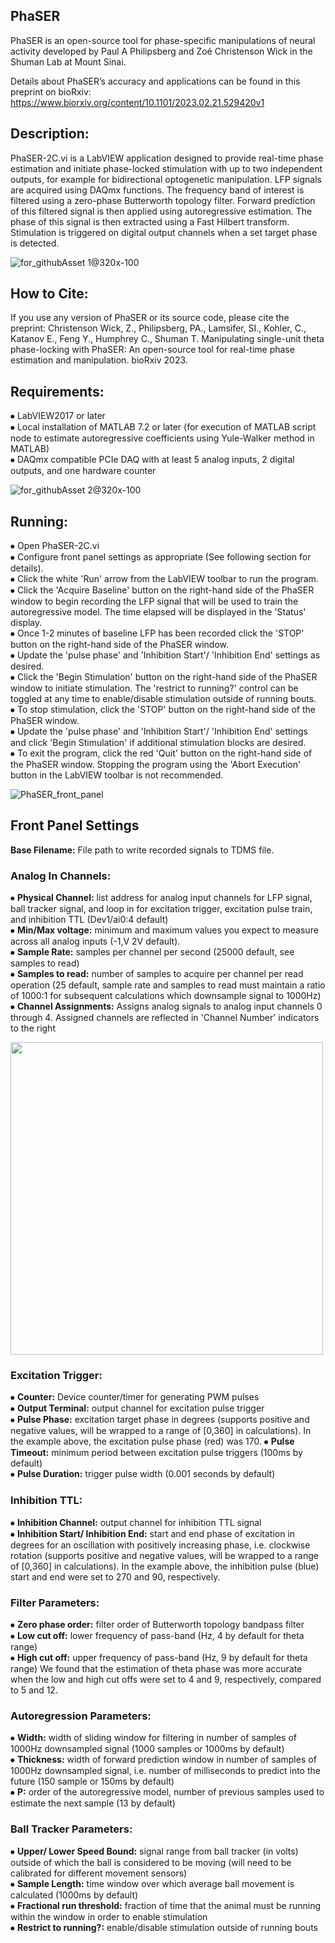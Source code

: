 ## PhaSER  
PhaSER is an open-source tool for phase-specific manipulations of neural activity developed by Paul A Philipsberg and Zoé Christenson Wick in the Shuman Lab at Mount Sinai.

Details about PhaSER’s accuracy and applications can be found in this preprint on bioRxiv: https://www.biorxiv.org/content/10.1101/2023.02.21.529420v1


## Description:  
PhaSER-2C.vi is a LabVIEW application designed to provide real-time phase estimation and initiate phase-locked stimulation with up to two independent outputs, for example for bidirectional optogenetic manipulation. LFP signals are acquired using DAQmx functions. The frequency band of interest is filtered using a zero-phase Butterworth topology filter. Forward prediction of this filtered signal is then applied using autoregressive estimation. The phase of this signal is then extracted using a Fast Hilbert transform. Stimulation is triggered on digital output channels when a set target phase is detected.

![for_githubAsset 1@320x-100](https://user-images.githubusercontent.com/108362860/220750030-89389a39-4b74-4efe-aaec-76c8c02f96fc.jpg)

## How to Cite:
If you use any version of PhaSER or its source code, please cite the preprint:
Christenson Wick, Z., Philipsberg, PA., Lamsifer, SI., Kohler, C., Katanov E., Feng Y., Humphrey C., Shuman T. Manipulating single-unit theta phase-locking with PhaSER: An open-source tool for real-time phase estimation and manipulation.  bioRxiv 2023. 

## Requirements:
⦁	LabVIEW2017 or later  
⦁	Local installation of MATLAB 7.2 or later (for execution of MATLAB script node to estimate autoregressive coefficients using Yule-Walker method in MATLAB)  
⦁	DAQmx compatible PCIe DAQ with at least 5 analog inputs, 2 digital outputs, and one hardware counter  

![for_githubAsset 2@320x-100](https://user-images.githubusercontent.com/108362860/220750155-97bd5204-39fa-479b-b4c6-0ce2409bd566.jpg)

## Running:  
⦁	Open PhaSER-2C.vi  
⦁	Configure front panel settings as appropriate (See following section for details).  
⦁	Click the white 'Run' arrow from the LabVIEW toolbar to run the program.  
⦁	Click the 'Acquire Baseline' button on the right-hand side of the PhaSER window to begin recording the LFP signal that will be used to train the autoregressive model. The time elapsed will be displayed in the 'Status' display.  
⦁	Once 1-2 minutes of baseline LFP has been recorded click the 'STOP' button on the right-hand side of the PhaSER window.  
⦁	Update the 'pulse phase' and 'Inhibition Start'/ 'Inhibition End' settings as desired.  
⦁	Click the 'Begin Stimulation' button on the right-hand side of the PhaSER window to initiate stimulation. The 'restrict to running?' control can be toggled at any time to enable/disable stimulation outside of running bouts.  
⦁	To stop stimulation, click the 'STOP' button on the right-hand side of the PhaSER window.  
⦁	Update the 'pulse phase' and 'Inhibition Start'/ 'Inhibition End' settings and click 'Begin Stimulation' if additional stimulation blocks are desired.  
⦁	To exit the program, click the red 'Quit' button on the right-hand side of the PhaSER window. Stopping the program using the 'Abort Execution' button in the LabVIEW toolbar is not recommended.  


![PhaSER_front_panel](https://user-images.githubusercontent.com/99913976/214125636-39915a42-b956-4302-8a8e-386e057889c3.jpg)

## Front Panel Settings    

**Base Filename:** File path to write recorded signals to TDMS file.  

### Analog In Channels:  
⦁	**Physical Channel:** list address for analog input channels for LFP signal, ball tracker signal, and loop in for excitation trigger, excitation pulse train, and inhibition TTL (Dev1/ai0:4 default)  
⦁	**Min/Max voltage:** minimum and maximum values you expect to measure across all analog inputs (-1,V 2V default).  
⦁	**Sample Rate:** samples per channel per second (25000 default, see samples to read)   
⦁	**Samples to read:**  number of samples to acquire per channel per read operation (25 default, sample rate and samples to read must maintain a ratio of 1000:1 for subsequent calculations which downsample signal to 1000Hz)  
⦁	**Channel Assignments:** Assigns analog signals to analog input channels 0 through 4. Assigned channels are reflected in 'Channel Number' indicators to the right  

<img src="https://user-images.githubusercontent.com/108362860/220751484-50d10a87-19a3-448d-aa28-13ea38777a9d.png" width="500">

### Excitation Trigger:  
⦁	**Counter:** Device counter/timer for generating PWM pulses  
⦁	**Output Terminal:** output channel for excitation pulse trigger  
⦁	**Pulse Phase:** excitation target phase in degrees (supports positive and negative values, will be wrapped to a range of [0,360] in calculations). In the example above, the excitation pulse phase (red) was 170.
⦁	**Pulse Timeout:** minimum period between excitation pulse triggers (100ms by default)  
⦁	**Pulse Duration:** trigger pulse width (0.001 seconds by default)  

### Inhibition TTL:  
⦁	**Inhibition Channel:** output channel for inhibition TTL signal  
⦁	**Inhibition Start/ Inhibition End:** start and end phase of excitation in degrees for an oscillation with positively increasing phase, i.e. clockwise rotation (supports positive and negative values, will be wrapped to a range of [0,360] in calculations). In the example above, the inhibition pulse (blue) start and end were set to 270 and 90, respectively.


### Filter Parameters:  
⦁	**Zero phase order:** filter order of Butterworth topology bandpass filter  
⦁	**Low cut off:** lower frequency of pass-band (Hz, 4 by default for theta range)  
⦁	**High cut off:** upper frequency of pass-band (Hz, 9 by default for theta range)
We found that the estimation of theta phase was more accurate when the low and high cut offs were set to 4 and 9, respectively, compared to 5 and 12. 

### Autoregression Parameters:  
⦁	**Width:** width of sliding window for filtering in number of samples of 1000Hz downsampled signal (1000 samples or 1000ms by default)  
⦁	**Thickness:** width of forward prediction window in number of samples of 1000Hz downsampled signal, i.e. number of milliseconds to predict into the future (150 sample or 150ms by default)  
⦁	**P:** order of the autoregressive model, number of previous samples used to estimate the next sample (13 by default)  

### Ball Tracker Parameters:    
⦁	 **Upper/ Lower Speed Bound:** signal range from ball tracker (in volts) outside of which the ball is considered to be moving (will need to be calibrated for different movement sensors)  
⦁	**Sample Length:** time window over which average ball movement is calculated (1000ms by default)  
⦁	**Fractional run threshold:** fraction of time that the animal must be running within the window in order to enable stimulation  
⦁	**Restrict to running?:** enable/disable stimulation outside of running bouts  

  



